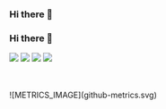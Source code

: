 ### Hi there 👋
### Hi there 👋
<a href='https://www.linkedin.com/in/ayon-k'><img src="https://img.icons8.com/external-justicon-lineal-color-justicon/64/000000/external-linkedin-social-media-justicon-lineal-color-justicon.png"/></a>
<a href='https://twitter.com/ayonssp'><img src="https://img.icons8.com/external-justicon-lineal-color-justicon/64/000000/external-twitter-social-media-justicon-lineal-color-justicon.png"/></a>
<a href='https://www.instagram.com/_ayon_.07'><img src="https://img.icons8.com/external-justicon-lineal-color-justicon/64/000000/external-instagram-social-media-justicon-lineal-color-justicon.png"/></a>
<a href='https://www.linkedin.com/in/ayon-k'><img src="https://img.icons8.com/external-justicon-lineal-color-justicon/64/000000/external-discord-social-media-justicon-lineal-color-justicon.png"/></a>

<br/>
<br>
![METRICS_IMAGE](github-metrics.svg)

<!--
**Ayon-SSP/Ayon-SSP** is a ✨ _special_ ✨ repository because its `README.md` (this file) appears on your GitHub profile.

Here are some ideas to get you started:

- 🔭 I’m currently working on ...
- 🌱 I’m currently learning ...
- 👯 I’m looking to collaborate on ...
- 🤔 I’m looking for help with ...
- 💬 Ask me about ...
- 📫 How to reach me: ...
- 😄 Pronouns: ...
- ⚡ Fun fact: ...
-->

